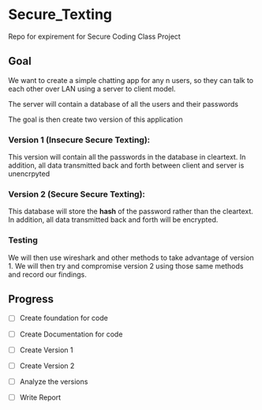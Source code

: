 # Secure_Texting

Repo for expirement for Secure Coding Class Project 

## Goal

We want to create a simple chatting app for any n users, so they can talk to each other
over LAN using a server to client model.

The server will contain a database of all the users and their passwords

The goal is then create two version of this application

### Version 1 (Insecure Secure Texting):

This version will contain all the passwords in the database in cleartext.
In addition, all data transmitted back and forth between client and server is 
unencrpyted

### Version 2 (Secure Secure Texting):

This database will store the **hash** of the password rather than the cleartext.
In addition, all data transmitted back and forth will be encrypted.


### Testing

We will then use wireshark and other methods to take advantage of version 1. We 
will then try and compromise version 2 using those same methods and record our findings.


## Progress

- [ ] Create foundation for code
- [ ] Create Documentation for code
- [ ] Create Version 1
- [ ] Create Version 2
- [ ] Analyze the versions
- [ ] Write Report


